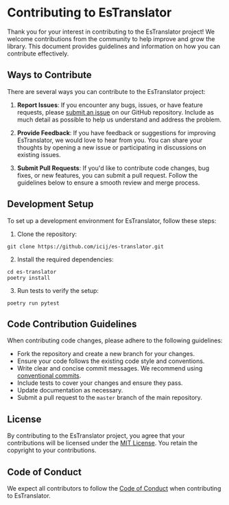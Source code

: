 # Contributing to EsTranslator

Thank you for your interest in contributing to the EsTranslator project! We welcome contributions from the community to help improve and grow the library. This document provides guidelines and information on how you can contribute effectively.

## Ways to Contribute

There are several ways you can contribute to the EsTranslator project:

1. **Report Issues**: If you encounter any bugs, issues, or have feature requests, please [submit an issue](https://github.com/icij/es-translator/issues) on our GitHub repository. Include as much detail as possible to help us understand and address the problem.

2. **Provide Feedback**: If you have feedback or suggestions for improving EsTranslator, we would love to hear from you. You can share your thoughts by opening a new issue or participating in discussions on existing issues.

3. **Submit Pull Requests**: If you'd like to contribute code changes, bug fixes, or new features, you can submit a pull request. Follow the guidelines below to ensure a smooth review and merge process.

## Development Setup

To set up a development environment for EsTranslator, follow these steps:

1. Clone the repository:

```shell
git clone https://github.com/icij/es-translator.git
```

2. Install the required dependencies:

```shell
cd es-translator
poetry install
```

3. Run tests to verify the setup:

```shell
poetry run pytest
```

## Code Contribution Guidelines

When contributing code changes, please adhere to the following guidelines:

* Fork the repository and create a new branch for your changes.
* Ensure your code follows the existing code style and conventions.
* Write clear and concise commit messages. We recommend using [conventional commits](https://www.conventionalcommits.org).
* Include tests to cover your changes and ensure they pass.
* Update documentation as necessary.
* Submit a pull request to the `master` branch of the main repository.

## License

By contributing to the EsTranslator project, you agree that your contributions will be licensed under the [MIT License](https://opensource.org/licenses/MIT). You retain the copyright to your contributions.

## Code of Conduct

We expect all contributors to follow the [Code of Conduct](https://github.com/icij/es-translator/blob/main/CODE_OF_CONDUCT.md) when contributing to EsTranslator.